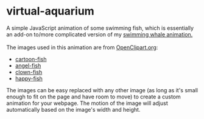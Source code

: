 # virtual-aquarium
A simple JavaScript animation of some swimming fish, which is essentially an add-on to/more complicated version of my <a href="http://susieboyland.com/swimmingwhale/" target="_blank">swimming whale animation.</a>
<br><br>The images used in this animation are from <a href="https://openclipart.org" target="_blank">OpenClipart.org</a>:
<ul>
  <li><a href="https://openclipart.org/detail/277787/cartoon-fish" target="_blank">cartoon-fish</a></li>
  <li><a href="https://openclipart.org/detail/122389/angel-fish" target="_blank">angel-fish</a></li>
  <li><a href="https://openclipart.org/detail/172295/clown-fish" target="_blank">clown-fish</a></li>
  <li><a href="https://openclipart.org/detail/2707/happy-fish" target="_blank">happy-fish</a></li>
</ul>
</a>The images can be easy replaced with any other image (as long as it's small enough to fit on the page and have room to move) to create a custom animation for your webpage. The motion of the image will adjust automatically based on the image's width and height.

